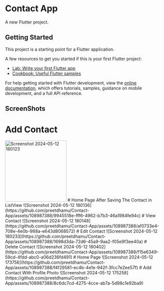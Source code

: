 # Contact App 
A new Flutter project.

## Getting Started

This project is a starting point for a Flutter application.

A few resources to get you started if this is your first Flutter project:

- [Lab: Write your first Flutter app](https://docs.flutter.dev/get-started/codelab)
- [Cookbook: Useful Flutter samples](https://docs.flutter.dev/cookbook)

For help getting started with Flutter development, view the
[online documentation](https://docs.flutter.dev/), which offers tutorials,
samples, guidance on mobile development, and a full API reference.


## ScreenShots 
# Add Contact
<img src="https://github.com/preetdhamu/Contact-App/assets/108987388/a4b17bc5-05e0-4263-b375-ba40fd33b279" width="200" height="200" alt="Screenshot 2024-05-12 180123">
# Home Page After Saving The Contact in ListView
![Screenshot 2024-05-12 180136](https://github.com/preetdhamu/Contact-App/assets/108987388/9945518e-fff6-4962-b7b3-46a1984fe94c)
# View Contact
![Screenshot 2024-05-12 180148](https://github.com/preetdhamu/Contact-App/assets/108987388/af0733e4-708e-4e0b-988a-e643d8068572)
# Edit Contact
![Screenshot 2024-05-12 180233](https://github.com/preetdhamu/Contact-App/assets/108987388/1698d3da-72d6-45a9-9aa2-f05e9f3ee40a)
# Delete Contact
![Screenshot 2024-05-12 180402](https://github.com/preetdhamu/Contact-App/assets/108987388/f15e6349-59cd-4fdd-abc0-a06d236fd491)
# Home Page 
![Screenshot 2024-05-12 173756](https://github.com/preetdhamu/Contact-App/assets/108987388/f4f29581-ec4b-4e1e-942f-3fcc7e2ee57f)
# Add Contact With Profile Photo
![Screenshot 2024-05-12 175258](https://github.com/preetdhamu/Contact-App/assets/108987388/8c6dc7cd-4275-4cce-ab7a-5d98c1e92ba9)
